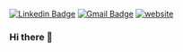 [![Linkedin Badge](https://img.shields.io/badge/-LinkedIn-blue?style=flat-square&logo=Linkedin&logoColor=white&link=https://www.linkedin.com/in/sai-satwik-bb390018b/)](https://www.linkedin.com/in/eshaan-khurana/)
[![Gmail Badge](https://img.shields.io/badge/-Gmail-c14438?style=flat-square&logo=Gmail&logoColor=white&link=mailto:saisatwik99@gmail.com)](mailto:saisatwik99@gmail.com)
[![website](https://img.shields.io/badge/Portfolio-SS-2bbc8a?style=flat-square&logo=google-chrome&logoColor=2bbc8a)](http://saisatwik99.github.io/)


### Hi there 👋

